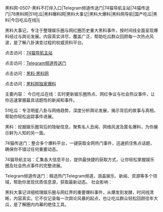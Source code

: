  #
黑料网-0507-黑料不打烊入口|Telegram频道传送门|74猫导航主站|74猫传送门|78黑料网|51吃瓜|黑料曝料网|黑料大事记|黑料大爆料|黑料网导航|国产吃瓜|黑料|今日吃瓜在线|lj

黑料大事记，专注于整理娱乐圈与网红圈历史重大黑料事件，按时间线全面呈现爆料经过与舆论发展。内容真实详尽，覆盖广泛，帮助吃瓜群众回顾每一次热点风波，是了解八卦演变过程的权威资料平台。


点击访问：<a href="https://74mao.com/">74猫导航主站</a>

点击访问：<a href="https://74mao.com/">Telegram频道传送门</a>

点击访问：<a href="https://gdas.pages.dev/">黑料·黑料网</a>

点击访问：<a href="https://sdfsh.pages.dev/">黑料网独家爆料</a>

主要内容：
 今日吃瓜在线：实时更新娱乐圈热点、网红争议与社会热议事件，让你迅速掌握最具话题性的新闻和事件。

51吃瓜：专注明星八卦与网络趋势，深度分析舆论发展，揭示背后的故事与真相，帮助你轻松追踪事件进展。

黑料：挖掘娱乐圈背后的隐秘信息，聚焦名人丑闻、网络风波及匿名爆料，为你展示鲜为人知的另一面。

74猫传送门：整合多个爆料平台，一键获取全网热门事件，迅速抓住焦点话题，确保你不错过任何重要动态。

74猫导航主站：汇集各大信息平台，提供最快捷的获取方式，让你轻松掌握娱乐圈及社会热点事件的完整进展。

Telegram频道传送门：精选热门Telegram频道，涵盖娱乐、新闻、资源等多个领域，帮助你发现优质信息源，获取最新动态。
社会影响：

黑料大事记详细梳理娱乐圈与网红界的重要爆料事件，从爆发到发酵，时间线清晰，内容真实。它不仅记录每一次舆论风暴的起点，也让吃瓜群众轻松回顾往年大瓜，是了解圈内内幕的绝佳工具。

<span style="display:none;">[Canonical link](https://github.com/chibanh/8785432 ）</span>
